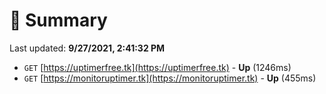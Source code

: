 # 📖 Summary
Last updated: **9/27/2021, 2:41:32 PM**

- `GET` [https://uptimerfree.tk](https://uptimerfree.tk) - **Up** (1246ms)
- `GET` [https://monitoruptimer.tk](https://monitoruptimer.tk) - **Up** (455ms)
